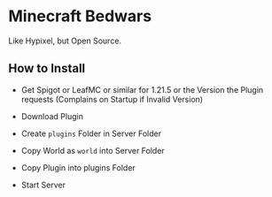 # Minecraft Bedwars
Like Hypixel, but Open Source.

## How to Install
- Get Spigot or LeafMC or similar for 1.21.5 or the Version the Plugin requests (Complains on Startup if Invalid Version)

- Download Plugin
- Create `plugins` Folder in Server Folder
- Copy World as `world` into Server Folder
- Copy Plugin into plugins Folder
- Start Server
